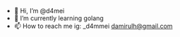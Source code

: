 - 👋 Hi, I’m @d4mei
- 🌱 I’m currently learning golang
- 📫 How to reach me
ig: _d4mmei
damirulh@gmail.com

<!---
d4mei/d4mei is a ✨ special ✨ repository because its `README.md` (this file) appears on your GitHub profile.
You can click the Preview link to take a look at your changes.
--->
